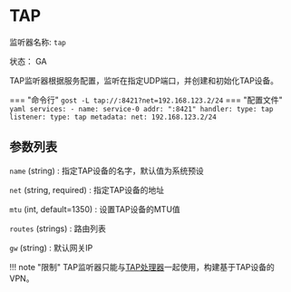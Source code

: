 # TAP

监听器名称: `tap`

状态： GA

TAP监听器根据服务配置，监听在指定UDP端口，并创建和初始化TAP设备。

=== "命令行"
    ```
	gost -L tap://:8421?net=192.168.123.2/24
	```
=== "配置文件"
    ```yaml
	services:
	- name: service-0
	  addr: ":8421"
	  handler:
		type: tap
	  listener:
		type: tap
		metadata:
		  net: 192.168.123.2/24
	```

## 参数列表

`name` (string)
:    指定TAP设备的名字，默认值为系统预设

`net` (string, required)
:    指定TAP设备的地址

`mtu` (int, default=1350)
:    设置TAP设备的MTU值

`routes` (strings)
:    路由列表

`gw` (string)
:    默认网关IP

!!! note "限制"
    TAP监听器只能与[TAP处理器](/reference/handlers/tap/)一起使用，构建基于TAP设备的VPN。